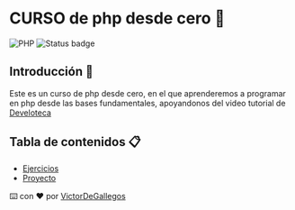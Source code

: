 # CURSO de php desde cero 🐘

![PHP](https://img.shields.io/badge/php-%23777BB4.svg?style=for-the-badge&logo=php&logoColor=white)
![Status badge](https://img.shields.io/badge/status-en%20progreso-yellow?style=for-the-badge)

## Introducción 🏁

Este es un curso de php desde cero, en el que aprenderemos a programar en php desde las bases fundamentales, apoyandonos del video tutorial de [Develoteca](https://youtu.be/nCB1gEkRZ1g)

## Tabla de contenidos 📋

- [Ejercicios](https://github.com/VictorDeGallegos/curso1-php)
- [Proyecto](https://github.com/VictorDeGallegos/curso1-php)

⌨️ con ❤️ por [VictorDeGallegos](https://github.com/VictorDeGallegos)
